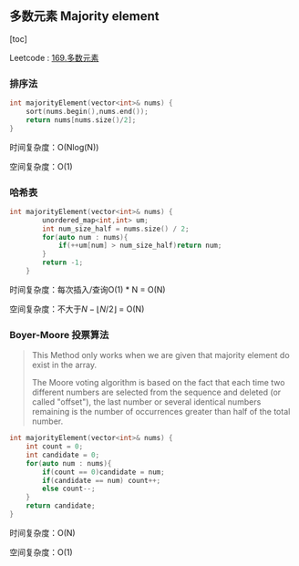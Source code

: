 ## 多数元素 Majority element

[toc]

Leetcode : [169.多数元素](https://leetcode-cn.com/problems/majority-element/)

### 排序法

```c++
int majorityElement(vector<int>& nums) {
    sort(nums.begin(),nums.end());
   	return nums[nums.size()/2];
}
```

时间复杂度：O(Nlog(N))

空间复杂度：O(1)

### 哈希表

```c++
int majorityElement(vector<int>& nums) {
        unordered_map<int,int> um;
        int num_size_half = nums.size() / 2;
        for(auto num : nums){
            if(++um[num] > num_size_half)return num;
        }
        return -1;
    }
```

时间复杂度：每次插入/查询O(1) * N = O(N)

空间复杂度：不大于$N - \lfloor N/2 \rfloor$ = O(N)

### Boyer-Moore 投票算法

> This Method only works when we are given that majority element do exist in the array.
>
> The Moore voting algorithm is based on the fact that each time two different numbers are selected from the sequence and deleted (or called "offset"), the last number or several identical numbers remaining is the number of occurrences greater than half of the total number.

```c++
int majorityElement(vector<int>& nums) {
    int count = 0;
    int candidate = 0;
    for(auto num : nums){
        if(count == 0)candidate = num;
        if(candidate == num) count++;
        else count--;
    }
    return candidate;
}
```

时间复杂度：O(N)

空间复杂度：O(1)